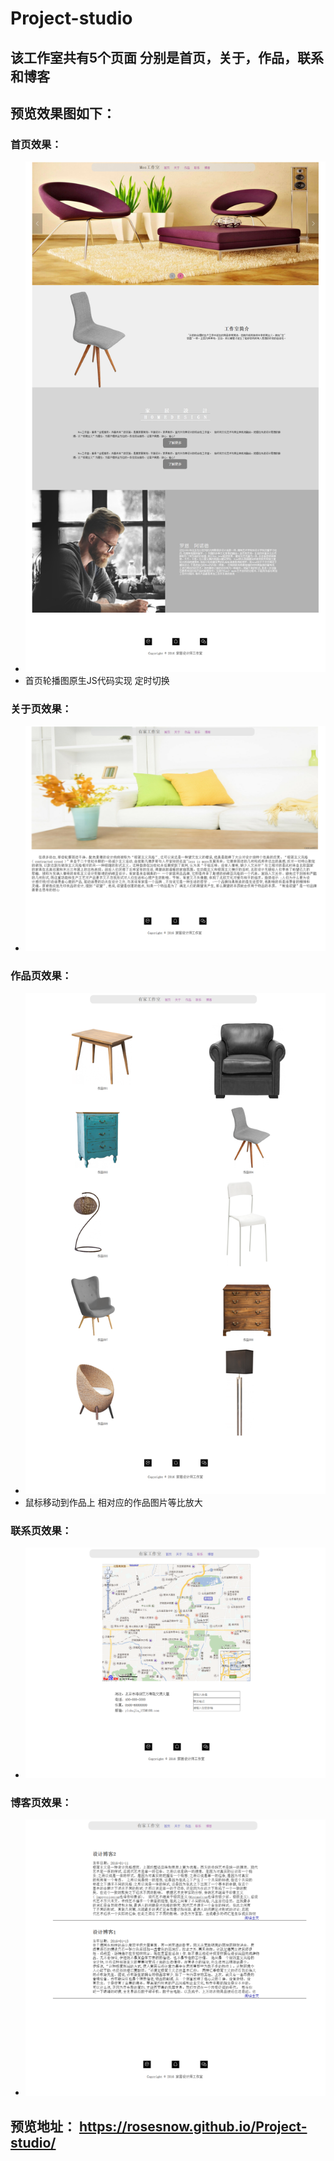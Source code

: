 # Project-studio
## 该工作室共有5个页面 分别是首页，关于，作品，联系和博客 

## 预览效果图如下：
### 首页效果：
 + ![正在加载...](https://github.com/RoseSnow/Project-studio/blob/master/Previews/project-studio-homepage.png)
 + 首页轮播图原生JS代码实现 定时切换
### 关于页效果：
 + ![正在加载...](https://github.com/RoseSnow/Project-studio/blob/master/Previews/project-studio-aboutpage.png)
### 作品页效果：
 + ![正在加载...](https://github.com/RoseSnow/Project-studio/blob/master/Previews/project-studio-productionpage.png)
 + 鼠标移动到作品上 相对应的作品图片等比放大
### 联系页效果：
 + ![正在加载...](https://github.com/RoseSnow/Project-studio/blob/master/Previews/project-studio-contactpage.png)
### 博客页效果：
 + ![正在加载...](https://github.com/RoseSnow/Project-studio/blob/master/Previews/project-studio-blogpage.png)

## 预览地址： https://rosesnow.github.io/Project-studio/
